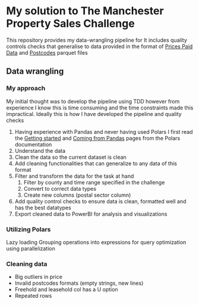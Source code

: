 # My solution to The Manchester Property Sales Challenge
This repository provides my data-wrangling pipeline for 
It includes quality controls checks that generalise to data provided in the format of [Prices Paid Data](https://github.com/MaxwellB13/manchester_property_sales/blob/master/data/pp_data_man.parquet) and [Postcodes](https://github.com/MaxwellB13/manchester_property_sales/blob/master/data/pc_man.parquet) parquet files


## Data wrangling
### My approach
My initial thought was to develop the pipeline using TDD however from experience I know this is time consuming and the time constraints made this impractical. Ideally this is how I have developed the pipeline and quality checks

1. Having experience with Pandas and never having used Polars I first read the [Getting started](https://docs.pola.rs/user-guide/getting-started) and [Coming from Pandas](https://docs.pola.rs/user-guide/migration/pandas/#column-assignment-based-on-predicate) pages from the Polars documentation
2. Understand the data
3. Clean the data so the current dataset is clean
4. Add cleaning functionalities that can generalize to any data of this format
5. Filter and transform the data for the task at hand
   1. Filter by county and time range specified in the challenge
   2. Convert to correct data types
   3. Create new columns (postal sector column)
6. Add quality control checks to ensure data is clean, formatted well and has the best datatypes
7. Export cleaned data to PowerBI for analysis and visualizations

### Utilizing Polars
Lazy loading
Grouping operations into expressions for query optimization using parallelization

### Cleaning data
- Big outliers in price
- Invalid postcodes formats (empty strings, new lines)
- Freehold and leasehold col has a U option
- Repeated rows